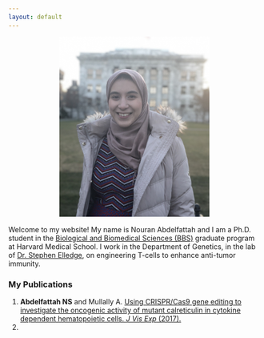 ```yaml
---
layout: default
---
```


<div style="text-align:center"><img src="images/Nouran.JPG" width="300"></div>

Welcome to my website! My name is Nouran Abdelfattah and I am a Ph.D. student in the [Biological and Biomedical Sciences (BBS)](http://www.hms.harvard.edu/dms/bbs/) graduate program at Harvard Medical School. I work in the Department of Genetics, in the lab of [Dr. Stephen Elledge](https://elledge.hms.harvard.edu/), on engineering T-cells to enhance anti-tumor immunity.

### My Publications

1. **Abdelfattah NS** and Mullally A. [Using CRISPR/Cas9 gene editing to investigate the oncogenic activity of mutant calreticulin in cytokine dependent hematopoietic cells. *J Vis Exp* (2017).](https://www.jove.com/video/56726/using-crisprcas9-gene-editing-to-investigate-oncogenic-activity)
2.


<!-- ![alt text](images/Nouran.JPG) -->
